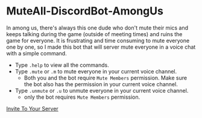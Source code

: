 # MuteAll-DiscordBot-AmongUs

In among us, there's always this one dude who don't mute their mics and keeps talking during the game (outside of meeting times) and ruins the game for everyone. It is frustrating and time consuming to mute everyone one by one, so I made this bot that will server mute everyone in a voice chat with a simple command.

  - Type ```.help``` to view all the commands.
  - Type ```.mute``` or ```.m``` to mute everyone in your current voice channel.
    - Both you and the bot require ```Mute Members``` permission. Make sure the bot also has the permission in your current voice channel.
  - Type ```.unmute``` or ```.u``` to unmute everyone in your current voice channel.
    - only the bot requires ```Mute Members``` permission.



[Invite To Your Server](https://discord.com/oauth2/authorize?client_id=757369495953342593&scope=bot&permissions=4201472)

